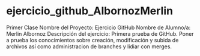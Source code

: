 # ejercicio_github_AlbornozMerlin
 Primer Clase
Nombre del Proyecto: Ejercicio GitHub
Nombre de Alumno/a: Merlin Albornoz
Descripción del ejercicio: Primera prueba de GitHub.
	Poner a prueba los conocimientos sobre creación, modificación y subida de archivos así como administracion de branches y lidiar con merges.